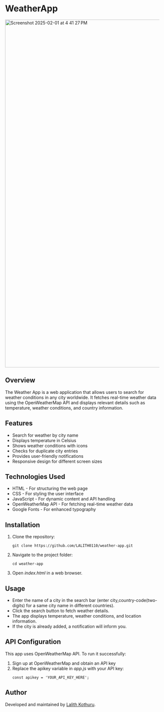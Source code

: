 # WeatherApp

<img width="1132" alt="Screenshot 2025-02-01 at 4 41 27 PM" src="https://github.com/user-attachments/assets/55734534-fdc2-41ef-8962-3fa413ec459e" />

## Overview
The Weather App is a web application that allows users to search for weather conditions in any city worldwide. It fetches real-time weather data using the OpenWeatherMap API and displays relevant details such as temperature, weather conditions, and country information.

## Features
* Search for weather by city name
* Displays temperature in Celsius
* Shows weather conditions with icons
* Checks for duplicate city entries
* Provides user-friendly notifications
* Responsive design for different screen sizes

## Technologies Used
* HTML - For structuring the web page
* CSS - For styling the user interface
* JavaScript - For dynamic content and API handling
* OpenWeatherMap API - For fetching real-time weather data
* Google Fonts - For enhanced typography

## Installation
1. Clone the repository:
   ```
   git clone https://github.com/LALITH0110/weather-app.git
   ```
2. Navigate to the project folder:
   ```
   cd weather-app
   ```
3. Open _index.html_ in a web browser.

## Usage
* Enter the name of a city in the search bar (enter city,country-code(two-digits) for a same city name in different countries).
* Click the search button to fetch weather details.
* The app displays temperature, weather conditions, and location information.
* If the city is already added, a notification will inform you.

## API Configuration
This app uses OpenWeatherMap API. To run it successfully:
1. Sign up at OpenWeatherMap and obtain an API key
2. Replace the apikey variable in _app.js_ with your API key:
   ```
   const apikey = 'YOUR_API_KEY_HERE';
   ```

## Author
Developed and maintained by [Lalith Kothuru](https://github.com/LALITH0110).
